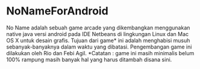 # NoNameForAndroid
No Name adalah sebuah game arcade yang dikembangkan menggunakan native java versi android pada IDE Netbeans di lingkungan Linux dan Mac OS X untuk desain grafis. Tujuan dari game* ini adalah menghabisi musuh sebanyak-banyaknya dalam waktu yang dibatasi. Pengembangan game ini dilakukan oleh Rio dan Febi Agil.   *Catatan : game ini masih minimalis belum 100% rampung masih banyak hal yang harus ditambah disana sini.
